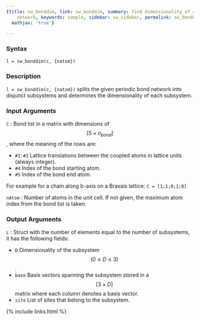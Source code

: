 ```yaml
---
{title: sw_bonddim, link: sw_bonddim, summary: find dimensionality of a periodic bond
    network, keywords: sample, sidebar: sw_sidebar, permalink: sw_bonddim, folder: swfiles,
  mathjax: 'true'}

---
```

  
### Syntax
  
`l = sw_bonddim(c, {natom})`
  
### Description
  
`l = sw_bonddim(c, {natom})` splits the given periodic bond network into
disjunct subsystems and determines the dimensionality of each subsystem.
  
### Input Arguments
  
`C`
: Bond list in a matrix with dimensions of $$[5\times n_{bond}]$$, where the meaning of
  the rows are:
  * `#1:#3`   Lattice translations between the coupled atoms in
              lattice units (always integer).
  * `#4`      Index of the bond starting atom.
  * `#5`      Index of the bond end atom.
 
  For example for a chain along b-axis on a Bravais lattice:
      `C = [1;1;0;1;0]`
  
`nAtom`
: Number of atoms in the unit cell. If not given, the maximum
  atom index from the bond list is taken.
  
### Output Arguments
  
`L`
: Struct with the number of elements equal to the number of
          subsystems, it has the following fields:
  * `D`       Dimensionality of the subsystem $$(0\leq D\leq 3)$$.
  * `base`    Basis vectors spanning the subsystem stored in a
                      $$[3\times D]$$ matrix where each column denotes a basis
                      vector.
  * `site`    List of sites that belong to the subsystem.
 

{% include links.html %}
